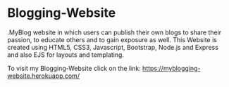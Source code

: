 # Blogging-Website
.MyBlog website in which users can publish their own blogs to share their passion, to educate others and to gain exposure as well. This Website is created using HTML5, CSS3, Javascript, Bootstrap, Node.js and Express and also EJS for layouts and templating.

To visit my Blogging-Website click on the link: https://myblogging-website.herokuapp.com/
